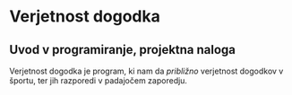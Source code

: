 # Verjetnost dogodka

## Uvod v programiranje, projektna naloga

Verjetnost dogodka je program, ki nam da *približno* verjetnost dogodkov v športu, ter jih razporedi v padajočem zaporedju.
